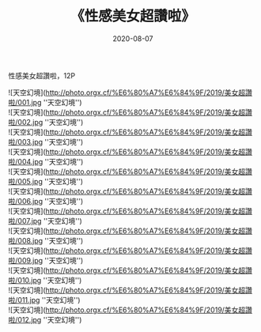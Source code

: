 ﻿---
layout: post
title: 《性感美女超讚啦》
date: 2020-08-07
img: http://photo.orgx.cf/%E6%80%A7%E6%84%9F/2019/美女超讚啦/000.jpg
tags: [美女,性感,泳衣]
---

性感美女超讚啦，12P

![天空幻境](http://photo.orgx.cf/%E6%80%A7%E6%84%9F/2019/美女超讚啦/001.jpg ''天空幻境'')<br>
![天空幻境](http://photo.orgx.cf/%E6%80%A7%E6%84%9F/2019/美女超讚啦/002.jpg ''天空幻境'')<br>
![天空幻境](http://photo.orgx.cf/%E6%80%A7%E6%84%9F/2019/美女超讚啦/003.jpg ''天空幻境'')<br>
![天空幻境](http://photo.orgx.cf/%E6%80%A7%E6%84%9F/2019/美女超讚啦/004.jpg ''天空幻境'')<br>
![天空幻境](http://photo.orgx.cf/%E6%80%A7%E6%84%9F/2019/美女超讚啦/005.jpg ''天空幻境'')<br>
![天空幻境](http://photo.orgx.cf/%E6%80%A7%E6%84%9F/2019/美女超讚啦/006.jpg ''天空幻境'')<br>
![天空幻境](http://photo.orgx.cf/%E6%80%A7%E6%84%9F/2019/美女超讚啦/007.jpg ''天空幻境'')<br>
![天空幻境](http://photo.orgx.cf/%E6%80%A7%E6%84%9F/2019/美女超讚啦/008.jpg ''天空幻境'')<br>
![天空幻境](http://photo.orgx.cf/%E6%80%A7%E6%84%9F/2019/美女超讚啦/009.jpg ''天空幻境'')<br>
![天空幻境](http://photo.orgx.cf/%E6%80%A7%E6%84%9F/2019/美女超讚啦/010.jpg ''天空幻境'')<br>
![天空幻境](http://photo.orgx.cf/%E6%80%A7%E6%84%9F/2019/美女超讚啦/011.jpg ''天空幻境'')<br>
![天空幻境](http://photo.orgx.cf/%E6%80%A7%E6%84%9F/2019/美女超讚啦/012.jpg ''天空幻境'')<br>
